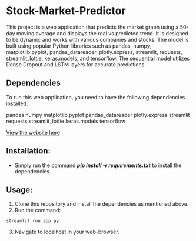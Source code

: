 # Stock-Market-Predictor
This project is a web application that predicts the market graph using a 50-day moving average and displays the real vs predicted trend. It is designed to be dynamic and works with various companies and stocks. The model is built using popular Python libraries such as pandas, numpy, matplotlib.pyplot, pandas_datareader, plotly.express, streamlit, requests, streamlit_lottie, keras.models, and tensorflow. The sequential model utilizes Dense Dropout and LSTM layers for accurate predictions.

## Dependencies
To run this web application, you need to have the following dependencies installed:

pandas
numpy
matplotlib.pyplot
pandas_datareader
plotly.express
streamlit
requests
streamlit_lottie
keras.models
tensorflow

[View the website here](https://predict-stock-market.streamlit.app/)


## Installation:
* Simply run the command ***pip install -r requirements.txt*** to install the dependencies.

## Usage:
1. Clone this repository and install the dependencies as mentioned above.
2. Run the command: 
```
streamlit run app.py
```
3. Navigate to localhost in your web-browser.
